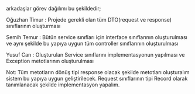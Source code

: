 arkadaşlar görev dağılımı bu şekildedir;

Oğuzhan Timur : Projede gerekli olan tüm DTO(request ve response) sınıflarının oluşturması

Semih Temur : Bütün service sınıfları için interface sınıflarının oluşturulması ve aynı şekilde bu yapıya uygun tüm controller sınıflarının oluşturulması

Yusuf Can : Oluşturulan Service sınıflarını implementasyonun yapılması ve Exception metotlarının oluşturulması

Not: Tüm metotların dönüş tipi response olacak şekilde metotları oluşturalım sistem bu yapıya uygun geliştirilecek. 
      Request sınıflarının tipi Record olarak tanımlanacak şekilde implementasyon yapalım.
            
